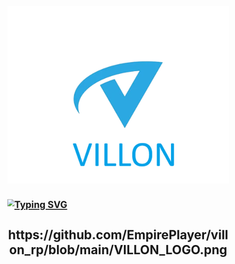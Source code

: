 # ![LOGO](https://github.com/EmpirePlayer/villon_rp/blob/main/VILLON_LOGO.png)
## [![Typing SVG](https://readme-typing-svg.herokuapp.com?color=%2336BCF7&lines=Villon+Role+Play)](https://git.io/typing-svg)

<h1 align="center"<a target="_blank">https://github.com/EmpirePlayer/villon_rp/blob/main/VILLON_LOGO.png</a> 
